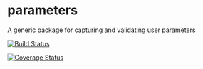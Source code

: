 parameters
==========

A generic package for capturing and validating user parameters

[![Build Status](https://travis-ci.org/AIFDR/parameters.svg?branch=master)](https://travis-ci.org/AIFDR/parameters)

[![Coverage Status](https://coveralls.io/repos/AIFDR/parameters/badge.svg)](https://coveralls.io/r/AIFDR/parameters)